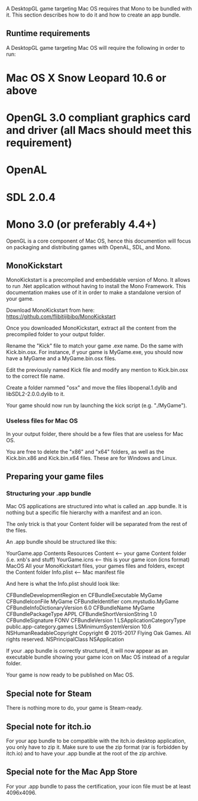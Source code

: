 A DesktopGL game targeting Mac OS requires that Mono to be bundled with it. This section describes how to do it and how to create an app bundle.

## Runtime requirements

A DesktopGL game targeting Mac OS will require the following in order to run:
# Mac OS X Snow Leopard 10.6 or above
# OpenGL 3.0 compliant graphics card and driver (all Macs should meet this requirement)
# OpenAL
# SDL 2.0.4
# Mono 3.0 (or preferably 4.4+)

OpenGL is a core component of Mac OS, hence this documention will focus on packaging and distributing games with OpenAL, SDL, and Mono.

## MonoKickstart

MonoKickstart is a precompiled and embeddable version of Mono. It allows to run .Net application without having to install the Mono Framework. This documentation makes use of it in order to make a standalone version of your game.

Download MonoKickstart from here: https://github.com/flibitijibibo/MonoKickstart

Once you downloaded MonoKickstart, extract all the content from the precompiled folder to your output folder.

Rename the "Kick" file to match your game .exe name. Do the same with Kick.bin.osx. For instance, if your game is MyGame.exe, you should now have a MyGame and a MyGame.bin.osx files.

Edit the previously named Kick file and modify any mention to Kick.bin.osx to the correct file name.

Create a folder nammed "osx" and move the files libopenal.1.dylib and libSDL2-2.0.0.dylib to it.

Your game should now run by launching the kick script (e.g. "./MyGame").

### Useless files for Mac OS

In your output folder, there should be a few files that are useless for Mac OS.

You are free to delete the "x86" and "x64" folders, as well as the Kick.bin.x86 and Kick.bin.x64 files. These are for Windows and Linux.

## Preparing your game files

### Structuring your .app bundle

Mac OS applications are structured into what is called an .app bundle. It is nothing but a specific file hierarchy with a manifest and an icon.

The only trick is that your Content folder will be separated from the rest of the files.

An .app bundle should be structured like this:

YourGame.app
	Contents
		Resources
			Content 		<-- your game Content folder (i.e. xnb's and stuff)
			YourGame.icns   <-- this is your game icon (icns format)
		MacOS
			All your MonoKickstart files, your games files and folders, except the Content folder
		Info.plist   <-- Mac manifest file
		
And here is what the Info.plist should look like:

<?xml version="1.0" encoding="UTF-8"?>
<!DOCTYPE plist PUBLIC "-//Apple//DTD PLIST 1.0//EN" "http://www.apple.com/DTDs/PropertyList-1.0.dtd">
<plist version="1.0">
<dict>
    <key>CFBundleDevelopmentRegion</key>
    <string>en</string>
    <key>CFBundleExecutable</key>
    <string>MyGame</string>
    <key>CFBundleIconFile</key>
    <string>MyGame</string>
    <key>CFBundleIdentifier</key>
    <string>com.mystudio.MyGame</string>
    <key>CFBundleInfoDictionaryVersion</key>
    <string>6.0</string>
    <key>CFBundleName</key>
    <string>MyGame</string>
    <key>CFBundlePackageType</key>
    <string>APPL</string>
    <key>CFBundleShortVersionString</key>
    <string>1.0</string>
    <key>CFBundleSignature</key>
    <string>FONV</string>
    <key>CFBundleVersion</key>
    <string>1</string>
    <key>LSApplicationCategoryType</key>
    <string>public.app-category.games</string>
    <key>LSMinimumSystemVersion</key>
    <string>10.6</string>
    <key>NSHumanReadableCopyright</key>
    <string>Copyright © 2015-2017 Flying Oak Games. All rights reserved.</string>
    <key>NSPrincipalClass</key>
    <string>NSApplication</string>
</dict>
</plist>

If your .app bundle is correctly structured, it will now appear as an executable bundle showing your game icon on Mac OS instead of a regular folder.

Your game is now ready to be published on Mac OS.

## Special note for Steam

There is nothing more to do, your game is Steam-ready.

## Special note for itch.io

For your app bundle to be compatible with the itch.io desktop application, you only have to zip it. Make sure to use the zip format (rar is forbidden by itch.io) and to have your .app bundle at the root of the zip archive.

## Special note for the Mac App Store

For your .app bundle to pass the certification, your icon file must be at least 4096x4096.